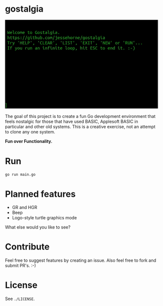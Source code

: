 gostalgia
===

![video](./video.gif)

The goal of this project is to create a fun Go development environment that feels nostalgic for those that have used BASIC, Applesoft BASIC in particular and other old systems. This is a creative exercise, not an attempt to clone any one system.

**Fun over Functionality.**

# Run

```shell
go run main.go
```

# Planned features

* GR and HGR
* Beep
* Logo-style turtle graphics mode

What else would you like to see?

# Contribute

Feel free to suggest features by creating an issue. Also feel free to fork and submit PR's. :-)

# License

See `./LICENSE`.
